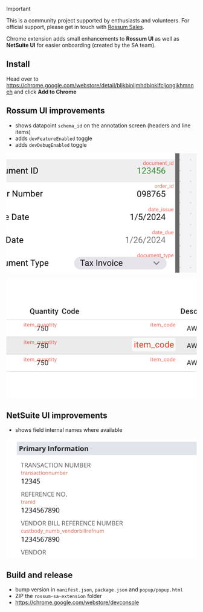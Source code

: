 > [!IMPORTANT]
> This is a community project supported by enthusiasts and volunteers. For official support, please get in touch with [Rossum Sales](https://rossum.ai/form/contact/).

Chrome extension adds small enhancements to **Rossum UI** as well as **NetSuite UI** for easier onboarding (created by the SA team).

## Install

Head over to https://chrome.google.com/webstore/detail/bljkbinljmhdbipklfcljongikhmnneh and click **Add to Chrome**

## Rossum UI improvements

- shows datapoint `schema_id` on the annotation screen (headers and line items)
- adds `devFeatureEnabled` toggle
- adds `devDebugEnabled` toggle

![header fields](./assets/header_fields.png)

![line items](./assets/line_items.png)

## NetSuite UI improvements

- shows field internal names where available

![NetSuite field names](./assets/netsuite_field_names.png)

## Build and release

- bump version in `manifest.json`, `package.json` and `popup/popup.html`
- ZIP the `rossum-sa-extension` folder
- https://chrome.google.com/webstore/devconsole
